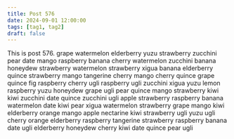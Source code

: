 ```yaml
---
title: Post 576
date: 2024-09-01 12:00:00
tags: [tag1, tag2]
draft: false
---
```

This is post 576.
grape
watermelon
elderberry
yuzu
strawberry
zucchini
pear
date
mango
raspberry
banana
cherry
watermelon
zucchini
banana
honeydew
strawberry
watermelon
strawberry
xigua
banana
elderberry
quince
strawberry
mango
tangerine
cherry
mango
cherry
quince
grape
quince
fig
raspberry
cherry
ugli
raspberry
ugli
zucchini
xigua
yuzu
lemon
raspberry
yuzu
honeydew
grape
ugli
pear
quince
mango
strawberry
kiwi
kiwi
zucchini
date
quince
zucchini
ugli
apple
strawberry
raspberry
banana
watermelon
date
kiwi
pear
xigua
watermelon
strawberry
grape
mango
kiwi
elderberry
orange
mango
apple
nectarine
kiwi
strawberry
ugli
yuzu
ugli
cherry
orange
elderberry
raspberry
tangerine
strawberry
raspberry
banana
date
ugli
elderberry
honeydew
cherry
kiwi
date
quince
pear
ugli
